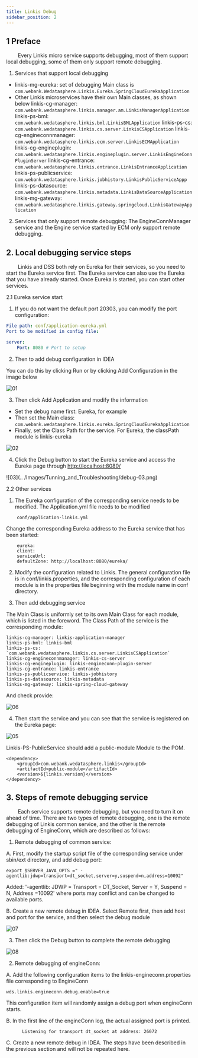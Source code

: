 ```yaml
---
title: Linkis Debug
sidebar_position: 2
---
```


## 1 Preface
&nbsp; &nbsp; &nbsp; &nbsp; Every Linkis micro service supports debugging, most of them support local debugging, some of them only support remote debugging.

1. Services that support local debugging
- linkis-mg-eureka: set of debugging Main class is `com.webank.Wedatasphere.Linkis.Eureka.SpringCloudEurekaApplication`
- Other Linkis microservices have their own Main classes, as shown below
linkis-cg-manager: `com.webank.wedatasphere.linkis.manager.am.LinkisManagerApplication`
linkis-ps-bml: `com.webank.wedatasphere.linkis.bml.LinkisBMLApplication`
linkis-ps-cs: `com.webank.wedatasphere.linkis.cs.server.LinkisCSApplication`
linkis-cg-engineconnmanager: `com.webank.wedatasphere.linkis.ecm.server.LinkisECMApplication`
linkis-cg-engineplugin: `com.webank.wedatasphere.linkis.engineplugin.server.LinkisEngineConnPluginServer`
linkis-cg-entrance: `com.webank.wedatasphere.linkis.entrance.LinkisEntranceApplication`
linkis-ps-publicservice: `com.webank.wedatasphere.linkis.jobhistory.LinkisPublicServiceAppp`
linkis-ps-datasource: `com.webank.wedatasphere.linkis.metadata.LinkisDataSourceApplication`
linkis-mg-gateway: `com.webank.wedatasphere.linkis.gateway.springcloud.LinkisGatewayApplication`

2. Services that only support remote debugging:
The EngineConnManager service and the Engine service started by ECM only support remote debugging.

## 2. Local debugging service steps
&nbsp; &nbsp; &nbsp; &nbsp; Linkis and DSS both rely on Eureka for their services, so you need to start the Eureka service first. The Eureka service can also use the Eureka that you have already started. Once Eureka is started, you can start other services.

2.1 Eureka service start
1. If you do not want the default port 20303, you can modify the port configuration:

```yml
File path: conf/application-eureka.yml
Port to be modified in config file:

server:
    Port: 8080 # Port to setup
```

2. Then to add debug configuration in IDEA

You can do this by clicking Run or by clicking Add Configuration in the image below

![01](/Images/Tunning_and_Troubleshooting/debug-01.png)

3. Then click Add Application and modify the information

- Set the debug name first: Eureka, for example
- Then set the Main class:
`com.webank.wedatasphere.linkis.eureka.SpringCloudEurekaApplication`
- Finally, set the Class Path for the service. For Eureka, the classPath module is linkis-eureka

![02](/Images/Tunning_and_Troubleshooting/debug-02.png)

4. Click the Debug button to start the Eureka service and access the Eureka page through [http://localhost:8080/](at)

![03](.. /Images/Tunning_and_Troubleshooting/debug-03.png)

2.2 Other services

1. The Eureka configuration of the corresponding service needs to be modified. The Application.yml file needs to be modified

```
    conf/application-linkis.yml
```
Change the corresponding Eureka address to the Eureka service that has been started:

```
    eureka:
    client:
    serviceUrl:
    defaultZone: http://localhost:8080/eureka/
```

2. Modify the configuration related to Linkis. The general configuration file is in conf/linkis.properties, and the corresponding configuration of each module is in the properties file beginning with the module name in conf directory.

3. Then add debugging service

The Main Class is uniformly set to its own Main Class for each module, which is listed in the foreword.
The Class Path of the service is the corresponding module:

```
linkis-cg-manager: linkis-application-manager
linkis-ps-bml: linkis-bml
linkis-ps-cs: `com.webank.wedatasphere.linkis.cs.server.LinkisCSApplication`
linkis-cg-engineconnmanager: linkis-cs-server
linkis-cg-engineplugin: linkis-engineconn-plugin-server
linkis-cg-entrance: linkis-entrance
linkis-ps-publicservice: linkis-jobhistory
linkis-ps-datasource: linkis-metadata
linkis-mg-gateway: linkis-spring-cloud-gateway
```

And check provide:

![06](/Images/Tunning_and_Troubleshooting/debug-06.png)

4. Then start the service and you can see that the service is registered on the Eureka page:

![05](/Images/Tunning_and_Troubleshooting/debug-05.png)

Linkis-PS-PublicService should add a public-module Module to the POM.

```
<dependency>
    <groupId>com.webank.wedatasphere.linkis</groupId>
    <artifactId>public-module</artifactId>
    <version>${linkis.version}</version>
</dependency>
```

## 3. Steps of remote debugging service
&nbsp; &nbsp; &nbsp; &nbsp; Each service supports remote debugging, but you need to turn it on ahead of time. There are two types of remote debugging, one is the remote debugging of Linkis common service, and the other is the remote debugging of EngineConn, which are described as follows:

1. Remote debugging of common service:

A. First, modify the startup script file of the corresponding service under sbin/ext directory, and add debug port:

```
export $SERVER_JAVA_OPTS =" -agentlib:jdwp=transport=dt_socket,server=y,suspend=n,address=10092"
```

Added: '-agentlib: JDWP = Transport = DT_Socket, Server = Y, Suspend = N, Address =10092' where ports may conflict and can be changed to available ports.

B. Create a new remote debug in IDEA. Select Remote first, then add host and port for the service, and then select the debug module

![07](/Images/Tunning_and_Troubleshooting/debug-07.png)

3. Then click the Debug button to complete the remote debugging

![08](/Images/Tunning_and_Troubleshooting/debug-08.png)

2. Remote debugging of engineConn:

A. Add the following configuration items to the linkis-engineconn.properties file corresponding to EngineConn
```
wds.linkis.engineconn.debug.enable=true
```

This configuration item will randomly assign a debug port when engineConn starts.

B. In the first line of the engineConn log, the actual assigned port is printed.
```
      Listening for transport dt_socket at address: 26072
```

C. Create a new remote debug in IDEA. The steps have been described in the previous section and will not be repeated here.